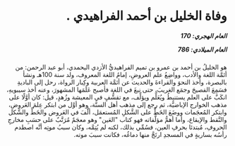 <h1 dir="rtl">وفاة الخليل بن أحمد الفراهيدي .</h1>

<h5 dir="rtl">العام الهجري:  170

العام الميلادي: 786

</h5>

<p dir="rtl">هو الخليلُ بن أحمد بن عمرو بن تميم الفراهيديُّ الأزدي اليحمدي، أبو عبد الرحمن: من أئمَّة اللغة والأدب، وواضِعُ علم العروضِ، إمامُ اللغة المعروف، ولد سنة 100هـ ونشأ بالبصرة، وأخذ النحوَ والقراءةَ والحديث عن أئمَّة العربية وكِبار الرواة، رحل إلى الباديةِ فسَمِعَ الفصيحَ وجمَع الغريبَ، حتى نبغَ في اللغة فأصبح عَلَمَها المشهورَ، وعنه أخذ سيبويهِ، انكَبَّ على العلم يستنبِطُ ويُعَلِّم ويؤلِّف، مع تقشُّفٍ في المعيشة وزُهدٍ، قيل: كان أوَّلًا على مذهب الخوارج الإباضيَّة، ثم رجع إلى مذهب أهل السنَّة، وهو أوَّل من ابتكر عِلمَ العَروضِ، وابتكر المُعجَمات ووضَعَ الخَطَّ على الشَّكلِ المُستعمَل، ألَّفَ في العَروض والخَطِّ والشَّكل والنَّقط والإيقاع، وأما أهمُّ مؤلَّفاته فهو كتاب "العَين" وهو معجَمٌ مُرَتَّبٌ على حسَبِ مخارجِ الحروفِ، مُبتدئا بحرفِ العين، فسُمِّي بذلك، لكنه لم يُتِمَّه، وكان سببُ موتِه أنَّه اصطدم رأسُه بساريةٍ في المسجدِ ارتَجَّ منها دماغُه، فكانت سببَ موته.</p></br>
